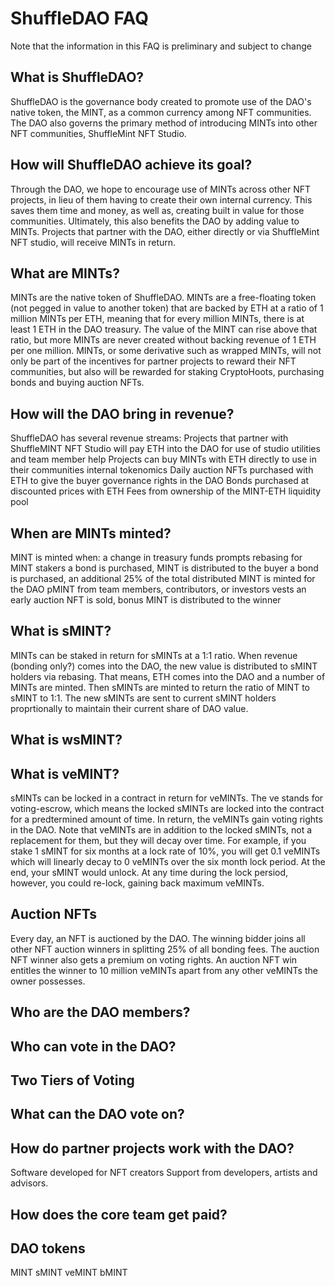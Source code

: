 # ShuffleDAO FAQ
Note that the information in this FAQ is preliminary and subject to change

## What is ShuffleDAO?
ShuffleDAO is the governance body created to promote use of the DAO's native token, the MINT, as a common currency among NFT communities.
The DAO also governs the primary method of introducing MINTs into other NFT communities, ShuffleMint NFT Studio.

## How will ShuffleDAO achieve its goal?
Through the DAO, we hope to encourage use of MINTs across other NFT projects, in lieu of them having to create their own internal currency.
This saves them time and money, as well as, creating built in value for those communities. Ultimately, this also benefits the DAO by adding value to MINTs.
Projects that partner with the DAO, either directly or via ShuffleMint NFT studio, will receive MINTs in return.

## What are MINTs?
MINTs are the native token of ShuffleDAO. MINTs are a free-floating token (not pegged in value to another token) that are backed by ETH at a ratio of 1 million MINTs per ETH, meaning that for every million MINTs, there is at least 1 ETH in the DAO treasury. The value of the MINT can rise above that ratio, but more MINTs are never created without backing revenue of 1 ETH per one million. MINTs, or some derivative such as wrapped MINTs, will not only be part of the incentives for partner projects to reward their NFT communities, but also will be rewarded for staking CryptoHoots, purchasing bonds and buying auction NFTs.

## How will the DAO bring in revenue?
ShuffleDAO has several revenue streams:
Projects that partner with ShuffleMINT NFT Studio will pay ETH into the DAO for use of studio utilities and team member help
Projects can buy MINTs with ETH directly to use in their communities internal tokenomics
Daily auction NFTs purchased with ETH to give the buyer governance rights in the DAO
Bonds purchased at discounted prices with ETH
Fees from ownership of the MINT-ETH liquidity pool 

## When are MINTs minted?
MINT is minted when:
a change in treasury funds prompts rebasing for MINT stakers
a bond is purchased, MINT is distributed to the buyer
a bond is purchased, an additional 25% of the total distributed MINT is minted for the DAO
pMINT from team members, contributors, or investors vests
an early auction NFT is sold, bonus MINT is distributed to the winner

## What is sMINT?
MINTs can be staked in return for sMINTs at a 1:1 ratio. When revenue (bonding only?) comes into the DAO, the new value is distributed to sMINT holders via rebasing. That means, ETH comes into the DAO and a number of MINTs are minted. Then sMINTs are minted to return the ratio of MINT to sMINT to 1:1. The new sMINTs are sent to current sMINT holders proprtionally to maintain their current share of DAO value.

## What is wsMINT?

## What is veMINT?
sMINTs can be locked in a contract in return for veMINTs. The ve stands for voting-escrow, which means the locked sMINTs are locked into the contract for a predtermined amount of time. In return, the veMINTs gain voting rights in the DAO. Note that veMINTs are in addition to the locked sMINTs, not a replacement for them, but they will decay over time. For example, if you stake 1 sMINT for six months at a lock rate of 10%, you will get 0.1 veMINTs which will linearly decay to 0 veMINTs over the six month lock period. At the end, your sMINT would unlock. At any time during the lock persiod, however, you could re-lock, gaining back maximum veMINTs.

## Auction NFTs
Every day, an NFT is auctioned by the DAO. The winning bidder joins all other NFT auction winners in splitting 25% of all bonding fees. The auction NFT winner also gets a premium on voting rights. An auction NFT win entitles the winner to 10 million veMINTs apart from any other veMINTs the owner possesses.

## Who are the DAO members?

## Who can vote in the DAO?

## Two Tiers of Voting

## What can the DAO vote on?

## How do partner projects work with the DAO?
Software developed for NFT creators
Support from developers, artists and advisors.

## How does the core team get paid?

## DAO tokens
MINT
sMINT
veMINT
bMINT
